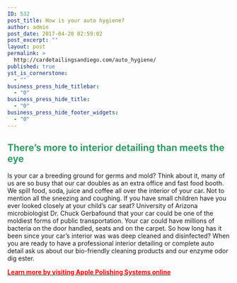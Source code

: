 ```yaml
---
ID: 532
post_title: How is your auto hygiene?
author: admin
post_date: 2017-04-20 02:59:02
post_excerpt: ""
layout: post
permalink: >
  http://cardetailingsandiego.com/auto_hygiene/
published: true
yst_is_cornerstone:
  - ""
business_press_hide_titlebar:
  - "0"
business_press_hide_title:
  - "0"
business_press_hide_footer_widgets:
  - "0"
---
```

<h2><span style="color: #339966;">There’s more to interior detailing than meets the eye</span></h2>
Is your car a breeding ground for germs and mold? Think about it, many of us are so busy that our car doubles as an extra office and fast food booth. We spill food, soda, juice and coffee all over the interior of your car. Not to mention all the sneezing and coughing. If you have small children have you ever looked closely at your child’s car seat? University of Arizona microbiologist Dr. Chuck Gerbafound that your car could be one of the moldiest forms of public transportation. Your car could have millions of bacteria on the door handled, seats and on the carpet. So how long has it been since your car’s interior was was deep cleaned and disinfected? When you are ready to have a professional interior detailing or complete auto detail ask us about our bio-friendly cleaning products and our enzyme odor dig ester.

<a href="http://cardetailingsandiego.com"><strong><span style="color: #ff0000;">Learn more by visiting Apple Polishing Systems online</span></strong></a>

&nbsp;